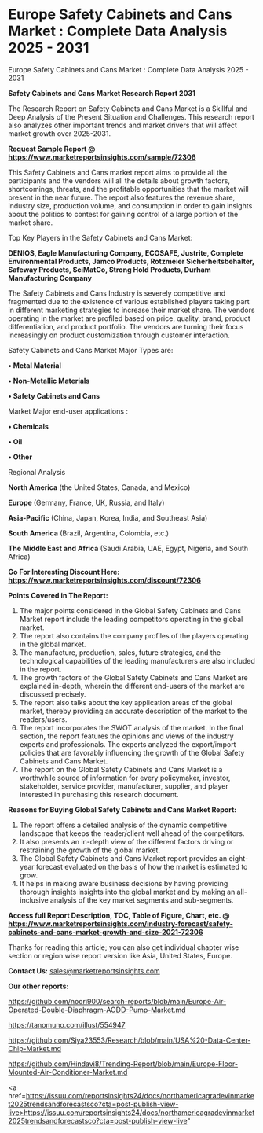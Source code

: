 # Europe Safety Cabinets and Cans Market : Complete Data Analysis 2025 - 2031
Europe Safety Cabinets and Cans Market : Complete Data Analysis 2025 - 2031

<strong>Safety Cabinets and Cans Market Research Report 2031</strong>

The Research Report on Safety Cabinets and Cans Market is a Skillful and Deep Analysis of the Present Situation and Challenges. This research report also analyzes other important trends and market drivers that will affect market growth over 2025-2031.

<strong>Request Sample Report @ <a href=https://www.marketreportsinsights.com/sample/72306>https://www.marketreportsinsights.com/sample/72306</a></strong>

This Safety Cabinets and Cans market report aims to provide all the participants and the vendors will all the details about growth factors, shortcomings, threats, and the profitable opportunities that the market will present in the near future. The report also features the revenue share, industry size, production volume, and consumption in order to gain insights about the politics to contest for gaining control of a large portion of the market share.

Top Key Players in the Safety Cabinets and Cans Market:

<strong>DENIOS, Eagle Manufacturing Company, ECOSAFE, Justrite, Complete Environmental Products, Jamco Products, Rotzmeier Sicherheitsbehalter, Safeway Products, SciMatCo, Strong Hold Products, Durham Manufacturing Company</strong>

The Safety Cabinets and Cans Industry is severely competitive and fragmented due to the existence of various established players taking part in different marketing strategies to increase their market share. The vendors operating in the market are profiled based on price, quality, brand, product differentiation, and product portfolio. The vendors are turning their focus increasingly on product customization through customer interaction.

Safety Cabinets and Cans Market Major Types are:

<strong>• Metal Material

• Non-Metallic Materials

• Safety Cabinets and Cans</strong>

Market Major end-user applications :

<strong>• Chemicals

• Oil

• Other</strong>

Regional Analysis

</u><strong><b>North America</b></strong> (the United States, Canada, and Mexico)

<strong><b>Europe </b></strong>(Germany, France, UK, Russia, and Italy)

<strong><b>Asia-Pacific</b></strong> (China, Japan, Korea, India, and Southeast Asia)

<strong><b>South America</b></strong> (Brazil, Argentina, Colombia, etc.)

<strong><b>The Middle East and Africa</b></strong> (Saudi Arabia, UAE, Egypt, Nigeria, and South Africa)

<strong>Go For Interesting Discount Here: <a href=https://www.marketreportsinsights.com/discount/72306>https://www.marketreportsinsights.com/discount/72306</a></strong>

<strong>Points Covered in The Report:</strong>
<ol>
  <li>The major points considered in the Global Safety Cabinets and Cans Market report include the leading competitors operating in the global market.</li>
  <li>The report also contains the company profiles of the players operating in the global market.</li>
  <li>The manufacture, production, sales, future strategies, and the technological capabilities of the leading manufacturers are also included in the report.</li>
  <li>The growth factors of the Global Safety Cabinets and Cans Market are explained in-depth, wherein the different end-users of the market are discussed precisely.</li>
  <li>The report also talks about the key application areas of the global market, thereby providing an accurate description of the market to the readers/users.</li>
  <li>The report incorporates the SWOT analysis of the market. In the final section, the report features the opinions and views of the industry experts and professionals. The experts analyzed the export/import policies that are favorably influencing the growth of the Global Safety Cabinets and Cans Market.</li>
  <li>The report on the Global Safety Cabinets and Cans Market is a worthwhile source of information for every policymaker, investor, stakeholder, service provider, manufacturer, supplier, and player interested in purchasing this research document.</li>
</ol>
<strong>Reasons for Buying Global Safety Cabinets and Cans Market Report:</strong>

<ol>
  <li>The report offers a detailed analysis of the dynamic competitive landscape that keeps the reader/client well ahead of the competitors.</li>
  <li>It also presents an in-depth view of the different factors driving or restraining the growth of the global market.</li>
  <li>The Global Safety Cabinets and Cans Market report provides an eight-year forecast evaluated on the basis of how the market is estimated to grow.</li>
  <li>It helps in making aware business decisions by having providing thorough insights insights into the global market and by making an all-inclusive analysis of the key market segments and sub-segments.</li>
</ol>
<strong>Access full Report Description, TOC, Table of Figure, Chart, etc. @ <a href=https://www.marketreportsinsights.com/industry-forecast/safety-cabinets-and-cans-market-growth-and-size-2021-72306>https://www.marketreportsinsights.com/industry-forecast/safety-cabinets-and-cans-market-growth-and-size-2021-72306</a></strong>


Thanks for reading this article; you can also get individual chapter wise section or region wise report version like Asia, United States, Europe.

<strong>Contact Us:</strong>
sales@marketreportsinsights.com

<strong>Our other reports:</strong>

<a href=https://github.com/noori900/search-reports/blob/main/Europe-Air-Operated-Double-Diaphragm-AODD-Pump-Market.md>https://github.com/noori900/search-reports/blob/main/Europe-Air-Operated-Double-Diaphragm-AODD-Pump-Market.md</a>

<a href=https://tanomuno.com/illust/554947>https://tanomuno.com/illust/554947</a>

<a href=https://github.com/Siya23553/Research/blob/main/USA%20-Data-Center-Chip-Market.md>https://github.com/Siya23553/Research/blob/main/USA%20-Data-Center-Chip-Market.md</a>

<a href=https://github.com/Hindavi8/Trending-Report/blob/main/Europe-Floor-Mounted-Air-Conditioner-Market.md>https://github.com/Hindavi8/Trending-Report/blob/main/Europe-Floor-Mounted-Air-Conditioner-Market.md</a>

<a href=https://issuu.com/reportsinsights24/docs/northamericagradevinmarket2025trendsandforecastsco?cta=post-publish-view-live>https://issuu.com/reportsinsights24/docs/northamericagradevinmarket2025trendsandforecastsco?cta=post-publish-view-live</a>"
